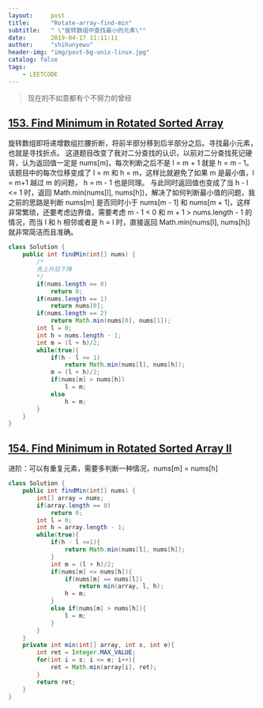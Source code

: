 ```yaml
---
layout:     post
title:      "Rotate-array-find-min"
subtitle:   " \"旋转数组中查找最小的元素\""
date:       2019-04-17 11:11:11
author:     "shihunyewu"
header-img: "img/post-bg-unix-linux.jpg"
catalog: false
tags:
    - LEETCODE
---
```


> 现在的不如意都有个不努力的曾经

## [153. Find Minimum in Rotated Sorted Array](https://leetcode.com/problems/find-minimum-in-rotated-sorted-array/)

旋转数组即将递增数组拦腰折断，将前半部分移到后半部分之后。寻找最小元素，也就是寻找折点。
这道题目改变了我对二分查找的认识，以前对二分查找死记硬背，认为返回值一定是 nums[m]，每次判断之后不是 l = m + 1 就是 h = m - 1。
该题目中的每次位移变成了 l = m 和 h = m，这样比就避免了如果 m 是最小值，l = m+1 越过 m 的问题， h = m - 1 也是同理。
与此同时返回值也变成了当 h - l <= 1 时，返回 Math.min(nums[l], nums[h])，解决了如何判断最小值的问题，我之前的思路是判断 nums[m] 是否同时小于 nums[m - 1] 和 nums[m + 1]，这样非常繁琐，还要考虑边界值，需要考虑 m - 1 < 0 和  m + 1 > nums.length - 1 的情况，而当 l 和 h 相邻或者是 h = l 时，直接返回 Math.min(nums[l], nums[h]) 就非常简洁而且准确。

```java
class Solution {
    public int findMin(int[] nums) {
        /*
        先上升后下降
        */
        if(nums.length == 0)
            return 0;
        if(nums.length == 1)
            return nums[0];
        if(nums.length == 2)
            return Math.min(nums[0], nums[1]);
        int l = 0;
        int h = nums.length - 1;
        int m = (l + h)/2;
        while(true){
            if(h - l <= 1)
                return Math.min(nums[l], nums[h]);
            m = (l + h)/2;
            if(nums[m] > nums[h])
                l = m;
            else
                h = m;
        }
    }
}
```

## [154. Find Minimum in Rotated Sorted Array II](https://leetcode.com/problems/find-minimum-in-rotated-sorted-array-ii/)
进阶：可以有重复元素，需要多判断一种情况，nums[m] = nums[h]

```java
class Solution {
    public int findMin(int[] nums) {
        int[] array = nums;
        if(array.length == 0)
            return 0;
        int l = 0;
        int h = array.length - 1;
        while(true){
            if(h - l <=1){
                return Math.min(nums[l], nums[h]);
            }
            int m = (l + h)/2;
            if(nums[m] <= nums[h]){
                if(nums[m] == nums[l])
                    return min(array, l, h);
                h = m;
            }
            else if(nums[m] > nums[h]){
                l = m;
            }
        }
    }
    private int min(int[] array, int s, int e){
        int ret = Integer.MAX_VALUE;
        for(int i = s; i <= e; i++){
            ret = Math.min(array[i], ret);
        }
        return ret;
    }
}
```
